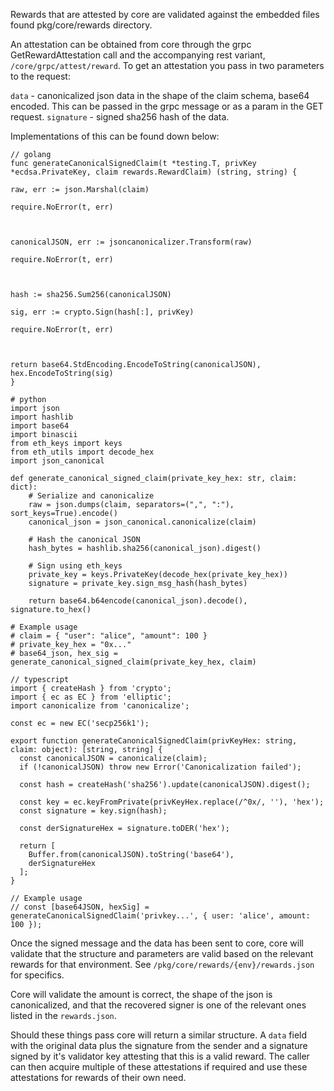 Rewards that are attested by core are validated against the embedded files found pkg/core/rewards directory.

An attestation can be obtained from core through the grpc GetRewardAttestation call and the accompanying rest variant, `/core/grpc/attest/reward`. To get an attestation you pass in two parameters to the request:

`data` - canonicalized json data in the shape of the claim schema, base64 encoded. This can be passed in the grpc message or as a param in the GET request.
`signature` - signed sha256 hash of the data.

Implementations of this can be found down below:

```
// golang
func generateCanonicalSignedClaim(t *testing.T, privKey *ecdsa.PrivateKey, claim rewards.RewardClaim) (string, string) {

raw, err := json.Marshal(claim)

require.NoError(t, err)

  

canonicalJSON, err := jsoncanonicalizer.Transform(raw)

require.NoError(t, err)

  

hash := sha256.Sum256(canonicalJSON)

sig, err := crypto.Sign(hash[:], privKey)

require.NoError(t, err)

  

return base64.StdEncoding.EncodeToString(canonicalJSON), hex.EncodeToString(sig)
}
```

```
# python
import json
import hashlib
import base64
import binascii
from eth_keys import keys
from eth_utils import decode_hex
import json_canonical

def generate_canonical_signed_claim(private_key_hex: str, claim: dict):
    # Serialize and canonicalize
    raw = json.dumps(claim, separators=(",", ":"), sort_keys=True).encode()
    canonical_json = json_canonical.canonicalize(claim)

    # Hash the canonical JSON
    hash_bytes = hashlib.sha256(canonical_json).digest()

    # Sign using eth_keys
    private_key = keys.PrivateKey(decode_hex(private_key_hex))
    signature = private_key.sign_msg_hash(hash_bytes)

    return base64.b64encode(canonical_json).decode(), signature.to_hex()

# Example usage
# claim = { "user": "alice", "amount": 100 }
# private_key_hex = "0x..."
# base64_json, hex_sig = generate_canonical_signed_claim(private_key_hex, claim)

```

```
// typescript
import { createHash } from 'crypto';
import { ec as EC } from 'elliptic';
import canonicalize from 'canonicalize';

const ec = new EC('secp256k1');

export function generateCanonicalSignedClaim(privKeyHex: string, claim: object): [string, string] {
  const canonicalJSON = canonicalize(claim);
  if (!canonicalJSON) throw new Error('Canonicalization failed');

  const hash = createHash('sha256').update(canonicalJSON).digest();

  const key = ec.keyFromPrivate(privKeyHex.replace(/^0x/, ''), 'hex');
  const signature = key.sign(hash);

  const derSignatureHex = signature.toDER('hex');

  return [
    Buffer.from(canonicalJSON).toString('base64'),
    derSignatureHex
  ];
}

// Example usage
// const [base64JSON, hexSig] = generateCanonicalSignedClaim('privkey...', { user: 'alice', amount: 100 });

```

Once the signed message and the data has been sent to core, core will validate that the structure and parameters are valid based on the relevant rewards for that environment. See `/pkg/core/rewards/{env}/rewards.json` for specifics. 

Core will validate the amount is correct, the shape of the json is canonicalized, and that the recovered signer is one of the relevant ones listed in the `rewards.json`.

Should these things pass core will return a similar structure. A `data` field with the original data plus the signature from the sender and a signature signed by it's validator key attesting that this is a valid reward. The caller can then acquire multiple of these attestations if required and use these attestations for rewards of their own need.
